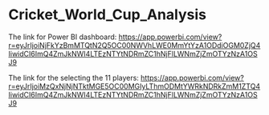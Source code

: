 # Cricket_World_Cup_Analysis

The link for Power BI dashboard: https://app.powerbi.com/view?r=eyJrIjoiNjFkYzBmMTQtN2Q5OC00NWVhLWE0MmYtYzA1ODdiOGM0ZjQ4IiwidCI6ImQ4ZmJkNWI4LTEzNTYtNDRmZC1hNjFlLWNmZjZmOTYzNzA1OSJ9

The link for the selecting the 11 players: https://app.powerbi.com/view?r=eyJrIjoiMzQxNjNjNTktMGE5OC00MGIyLThmODMtYWRkNDRkZmM1ZTQ4IiwidCI6ImQ4ZmJkNWI4LTEzNTYtNDRmZC1hNjFlLWNmZjZmOTYzNzA1OSJ9

